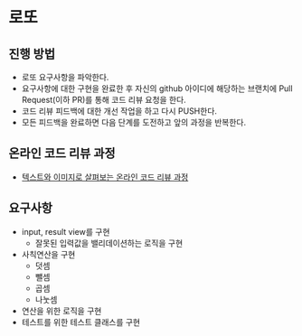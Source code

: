 # 로또
## 진행 방법
* 로또 요구사항을 파악한다.
* 요구사항에 대한 구현을 완료한 후 자신의 github 아이디에 해당하는 브랜치에 Pull Request(이하 PR)를 통해 코드 리뷰 요청을 한다.
* 코드 리뷰 피드백에 대한 개선 작업을 하고 다시 PUSH한다.
* 모든 피드백을 완료하면 다음 단계를 도전하고 앞의 과정을 반복한다.

## 온라인 코드 리뷰 과정
* [텍스트와 이미지로 살펴보는 온라인 코드 리뷰 과정](https://github.com/next-step/nextstep-docs/tree/master/codereview)


## 요구사항
* input, result view를 구현
  * 잘못된 입력값을 밸리데이션하는 로직을 구현
* 사칙연산을 구현
  * 덧셈
  * 뺄셈
  * 곱셈
  * 나눗셈
* 연산을 위한 로직을 구현
* 테스트를 위한 테스트 클래스를 구현